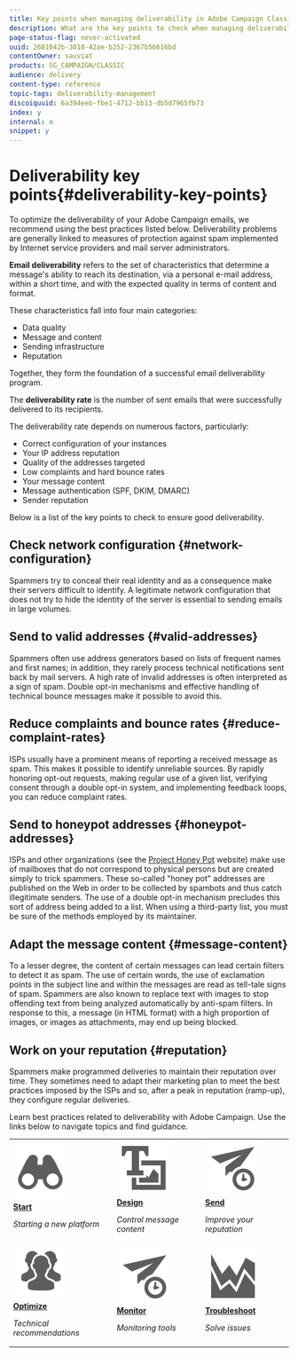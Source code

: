 ```yaml
---
title: Key points when managing deliverability in Adobe Campaign Classic
description: What are the key points to check when managing deliverability in Adobe Campaign Classic?
page-status-flag: never-activated
uuid: 2681042b-3018-42ae-b252-2367b56616bd
contentOwner: sauviat
products: SG_CAMPAIGN/CLASSIC
audience: delivery
content-type: reference
topic-tags: deliverability-management
discoiquuid: 6a394eeb-fbe1-4712-bb13-db5d7965fb73
index: y
internal: n
snippet: y
---
```


# Deliverability key points{#deliverability-key-points}

To optimize the deliverability of your Adobe Campaign emails, we recommend using the best practices listed below. Deliverability problems are generally linked to measures of protection against spam implemented by Internet service providers and mail server administrators.

**Email deliverability** refers to the set of characteristics that determine a message's ability to reach its destination, via a personal e-mail address, within a short time, and with the expected quality in terms of content and format.

These characteristics fall into four main categories:
* Data quality
* Message and content
* Sending infrastructure
* Reputation

Together, they form the foundation of a successful email deliverability program.

The **deliverability rate** is the number of sent emails that were successfully delivered to its recipients.

The deliverability rate depends on numerous factors, particularly:
* Correct configuration of your instances
* Your IP address reputation
* Quality of the addresses targeted
* Low complaints and hard bounce rates
* Your message content
* Message authentication (SPF, DKIM, DMARC)
* Sender reputation

Below is a list of the key points to check to ensure good deliverability.

## Check network configuration {#network-configuration}

Spammers try to conceal their real identity and as a consequence make their servers difficult to identify. A legitimate network configuration that does not try to hide the identity of the server is essential to sending emails in large volumes.

## Send to valid addresses {#valid-addresses}

Spammers often use address generators based on lists of frequent names and first names; in addition, they rarely process technical notifications sent back by mail servers. A high rate of invalid addresses is often interpreted as a sign of spam. Double opt-in mechanisms and effective handling of technical bounce messages make it possible to avoid this.

## Reduce complaints and bounce rates {#reduce-complaint-rates}

ISPs usually have a prominent means of reporting a received message as spam. This makes it possible to identify unreliable sources. By rapidly honoring opt-out requests, making regular use of a given list, verifying consent through a double opt-in system, and implementing feedback loops, you can reduce complaint rates.

## Send to honeypot addresses {#honeypot-addresses}

ISPs and other organizations (see the [Project Honey Pot](https://www.projecthoneypot.org/) website) make use of mailboxes that do not correspond to physical persons but are created simply to trick spammers. These so-called "honey pot" addresses are published on the Web in order to be collected by spambots and thus catch illegitimate senders. The use of a double opt-in mechanism precludes this sort of address being added to a list. When using a third-party list, you must be sure of the methods employed by its maintainer.

## Adapt the message content {#message-content}
 
 To a lesser degree, the content of certain messages can lead certain filters to detect it as spam. The use of certain words, the use of exclamation points in the subject line and within the messages are read as tell-tale signs of spam. Spammers are also known to replace text with images to stop offending text from being analyzed automatically by anti-spam filters. In response to this, a message (in HTML format) with a high proportion of images, or images as attachments, may end up being blocked.

## Work on your reputation {#reputation}
 
Spammers make programmed deliveries to maintain their reputation over time. They sometimes need to adapt their marketing plan to meet the best practices imposed by the ISPs and so, after a peak in reputation (ramp-up), they configure regular deliveries.

Learn best practices related to deliverability with Adobe Campaign. Use the links below to navigate topics and find guidance.

<table>
<tr>
  <td>
    <a href="starting-new-platform.md">
      <img alt="Start" src="assets/do-not-localize/optimize.png"/>
    </a>
    <div>
      <a href="starting-new-platform.md">
    <strong>Start</strong>
    </a>
    </div>
    <p>
    <em>Starting a new platform</em>
    <p>
  </td>
   <td>
    <a href="control-message-content.md">
      <img alt="Design" src="assets/do-not-localize/design.png"/>
    </a>
    <div>
      <a href="control-message-content.md">
    <strong>Design</strong>
    </a>
    </div>
    <p>
    <em>Control message content</em>
    <p>
  </td>
  <td>
    <a href="improve-reputatione.md">
      <img alt="Design" src="assets/do-not-localize/checks.png"/>
    </a>
    <div>
      <a href="improve-reputation.md">
    <strong>Send</strong>
    </a>
    </div>
    <p>
    <em>Improve your reputation</em>
    <p>
  </td>
</tr>
<tr>
  <td>
    <a href="technical-recommendations.md">
      <img alt="Target" src="assets/do-not-localize/target.png"/>
    </a>
    <div>
      <a href="technical-recommendations.md">
    <strong>Optimize</strong>
    </a>
    </div>
    <p>
    <em>Technical recommendations</em>
    <p>
  </td>
   <td>
    <a href="monitoring-deliverability.md">
      <img alt="Check" src="assets/do-not-localize/checks.png"/>
    </a>
    <div>
      <a href="monitoring-deliverability.md">
    <strong>Monitor</strong>
    </a>
    </div>
    <p>
    <em>Monitoring tools</em>
    <p>
  </td>
  <td>
    <a href="deliverability-faq.md">
      <img alt="Optimize" src="assets/do-not-localize/monitor.png"/>
    </a>
    <div>
      <a href="deliverability-faq.md">
    <strong>Troubleshoot</strong>
    </a>
    </div>
    <p>
    <em>Solve issues</em>
    <p>
  </td>
</tr>
</table>
